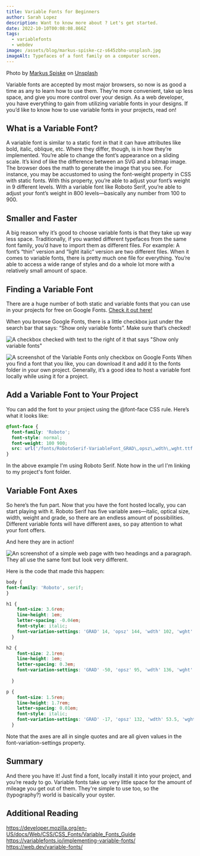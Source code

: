 ```yaml
---
title: Variable Fonts for Beginners
author: Sarah Lopez
description: Want to know more about ? Let's get started.
date: 2022-10-10T00:08:08.866Z
tags:
  - variablefonts
  - webdev
image: /assets/blog/markus-spiske-cz-s645zbho-unsplash.jpg
imageAlt: Typefaces of a font family on a computer screen.
---
```

Photo by <a href="https://unsplash.com/@markusspiske?utm_source=unsplash&utm_medium=referral&utm_content=creditCopyText">Markus Spiske</a> on <a href="https://unsplash.com/?utm_source=unsplash&utm_medium=referral&utm_content=creditCopyText">Unsplash</a>

Variable fonts are accepted by most major browsers, so now is as good a time as any to learn how to use them. They’re more convenient, take up less space, and give you more control over your design. As a web developer, you have everything to gain from utilizing variable fonts in your designs. If you’d like to know how to use variable fonts in your projects, read on!

## What is a Variable Font?

A variable font is similar to a static font in that it can have attributes like bold, italic, oblique, etc. Where they differ, though, is in how they’re implemented. You’re able to change the font’s appearance on a sliding scale. It’s kind of like the difference between an SVG and a bitmap image. The browser does the math to generate the image that you see.
For instance, you may be accustomed to using the font-weight property in CSS with static fonts. With this property, you’re able to adjust your font’s weight in 9 different levels. With a variable font like Roboto Serif, you’re able to adjust your font’s weight in 800 levels—basically any number from 100 to 900.

## Smaller and Faster

A big reason why it’s good to choose variable fonts is that they take up way less space. Traditionally, if you wanted different typefaces from the same font family, you’d have to import them as different files. For example: A font’s “thin” version and “light italic“ version are two different files. When it comes to variable fonts, there is pretty much one file for everything. You’re able to access a wide range of styles and do a whole lot more with a relatively small amount of space.

## Finding a Variable Font

There are a huge number of both static and variable fonts that you can use in your projects for free on Google Fonts. [Check it out here!](https://fonts.google.com/about)

When you browse Google Fonts, there is a little checkbox just under the search bar that says: “Show only variable fonts”. Make sure that’s checked!

![A checkbox checked with text to the right of it that says "Show only variable fonts"](/assets/blog/variable-fonts-02.png)


![A screenshot of the Variable Fonts only checkbox on Google Fonts](./assets/blog/img/variable-fonts-02.png "Text to show on mouseover")
When you find a font that you like, you can download it and add it to the fonts folder in your own project. Generally, it’s a good idea to host a variable font locally while using it for a project.

## Add a Variable Font to Your Project

You can add the font to your project using the @font-face CSS rule. Here’s what it looks like:

```css
@font-face {
  font-family: 'Roboto';
  font-style: normal;
  font-weight: 100 900;
  src: url('/fonts/RobotoSerif-VariableFont_GRAD\,opsz\,wdth\,wght.ttf') format('truetype');
}
```

In the above example I'm using Roboto Serif. Note how in the url I'm linking to my project's font folder.

## Variable Font Axes

So here’s the fun part. Now that you have the font hosted locally, you can start playing with it. Roboto Serif has five variable axes—italic, optical size, width, weight and grade, so there are an endless amount of possibilities. Different variable fonts will have different axes, so pay attention to what your font offers.

And here they are in action!

![An screenshot of a simple web page with two headings and a paragraph. They all use the same font but look very different.](/assets/blog/variable-fonts-03.png)

Here is the code that made this happen:

```css
body {
font-family: 'Roboto', serif;
}

h1 {
    font-size: 3.6rem;
    line-height: 1em;
    letter-spacing: -0.04em;
    font-style: italic;
    font-variation-settings: 'GRAD' 14, 'opsz' 144, 'wdth' 102, 'wght' 880;
  }

h2 {
    font-size: 2.1rem;
    line-height: 1em;
    letter-spacing: 0.3em;
    font-variation-settings: 'GRAD' -50, 'opsz' 95, 'wdth' 136, 'wght' 450;
    
  }

p {
    font-size: 1.5rem;
    line-height: 1.7rem;
    letter-spacing: 0.01em;
    font-style: italic;
    font-variation-settings: 'GRAD' -17, 'opsz' 132, 'wdth' 53.5, 'wght' 112;
  }
```

  Note that the axes are all in single quotes and are all given values in the font-variation-settings property.

## Summary

And there you have it! Just find a font, locally install it into your project, and you’re ready to go. Variable fonts take up very little space for the amount of mileage you get out of them. They're simple to use too, so the (typography?) world is basically your oyster.

## Additional Reading

https://developer.mozilla.org/en-US/docs/Web/CSS/CSS_Fonts/Variable_Fonts_Guide
https://variablefonts.io/implementing-variable-fonts/
https://web.dev/variable-fonts/